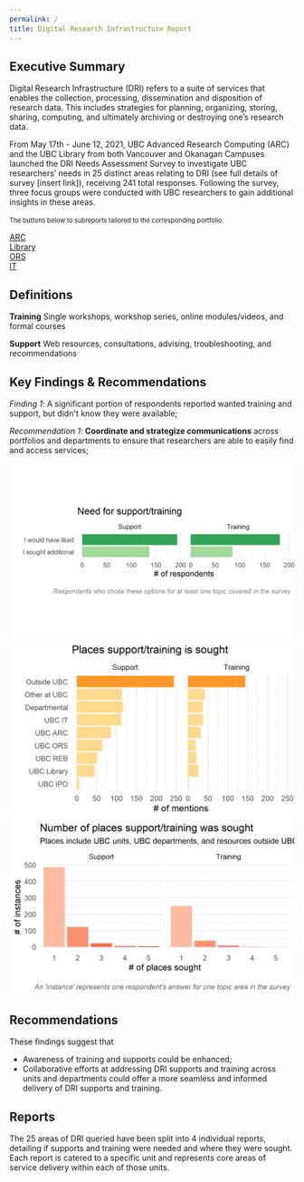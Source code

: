 ```yaml
---
permalink: /
title: Digital Research Infrastructure Report
---
```


## Executive Summary

Digital Research Infrastructure (DRI) refers to a suite of services that enables the collection, processing, dissemination and disposition of research data. This includes strategies for planning, organizing, storing, sharing, computing, and ultimately archiving or destroying one’s research data.

From May 17th - June 12, 2021, UBC Advanced Research Computing (ARC) and the UBC Library from both Vancouver and Okanagan Campuses launched the DRI Needs Assessment Survey to investigate UBC researchers’ needs in 25 distinct areas relating to DRI (see full details of survey [insert link]), receiving 241 total responses.  Following the survey, three focus groups were conducted with UBC researchers to gain additional insights in these areas.

<span style="font-size:0.8em;">The buttons below to subreports tailored to the corresponding portfolio.</span>

<div class="reportButton arc">
  <a href="arc.html">ARC</a>
</div>

<div class="reportButton library">
  <a href="library.html">Library</a>
</div>
 
<div class="reportButton ors">
  <a href="ors.html">ORS</a>
</div>

<div class="reportButton it">
  <a href="it.html">IT</a>
</div>


## Definitions

**Training** Single workshops, workshop series, online modules/videos, and formal courses

**Support** Web resources, consultations, advising, troubleshooting, and recommendations


## Key Findings & Recommendations


_Finding 1_: A significant portion of respondents reported wanted training and support, but didn't know they were available;

_Recommendation 1_: **Coordinate and strategize communications** across portfolios and departments to ensure that researchers are able to easily find and access services;

<img class="figure-main" alt="Need for support/training" src="graphs/overall_support-training.png">

<img class="figure-main" alt="Places support/training is sought" src="graphs/overall_where_support-training.png">

<img class="figure-main" alt="Number of places support/training is sought" src="graphs/overall_number_of_places_support-training.png">

## Recommendations

These findings suggest that

* Awareness of training and supports could be enhanced;
* Collaborative efforts at addressing DRI supports and training across units and departments could offer a more seamless and informed delivery of DRI supports and training.

## Reports

The 25 areas of DRI queried have been split into 4 individual reports, detailing if supports and training were needed and where they were sought. Each report is catered to a specific unit and represents core areas of service delivery within each of those units. 


